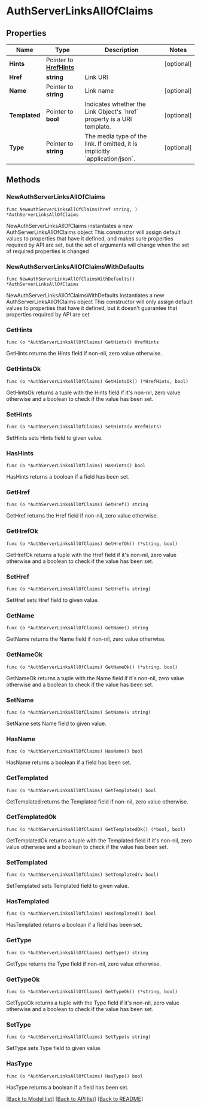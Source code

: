 # AuthServerLinksAllOfClaims

## Properties

Name | Type | Description | Notes
------------ | ------------- | ------------- | -------------
**Hints** | Pointer to [**HrefHints**](HrefHints.md) |  | [optional] 
**Href** | **string** | Link URI | 
**Name** | Pointer to **string** | Link name | [optional] 
**Templated** | Pointer to **bool** | Indicates whether the Link Object&#39;s &#x60;href&#x60; property is a URI template. | [optional] 
**Type** | Pointer to **string** | The media type of the link. If omitted, it is implicitly &#x60;application/json&#x60;. | [optional] 

## Methods

### NewAuthServerLinksAllOfClaims

`func NewAuthServerLinksAllOfClaims(href string, ) *AuthServerLinksAllOfClaims`

NewAuthServerLinksAllOfClaims instantiates a new AuthServerLinksAllOfClaims object
This constructor will assign default values to properties that have it defined,
and makes sure properties required by API are set, but the set of arguments
will change when the set of required properties is changed

### NewAuthServerLinksAllOfClaimsWithDefaults

`func NewAuthServerLinksAllOfClaimsWithDefaults() *AuthServerLinksAllOfClaims`

NewAuthServerLinksAllOfClaimsWithDefaults instantiates a new AuthServerLinksAllOfClaims object
This constructor will only assign default values to properties that have it defined,
but it doesn't guarantee that properties required by API are set

### GetHints

`func (o *AuthServerLinksAllOfClaims) GetHints() HrefHints`

GetHints returns the Hints field if non-nil, zero value otherwise.

### GetHintsOk

`func (o *AuthServerLinksAllOfClaims) GetHintsOk() (*HrefHints, bool)`

GetHintsOk returns a tuple with the Hints field if it's non-nil, zero value otherwise
and a boolean to check if the value has been set.

### SetHints

`func (o *AuthServerLinksAllOfClaims) SetHints(v HrefHints)`

SetHints sets Hints field to given value.

### HasHints

`func (o *AuthServerLinksAllOfClaims) HasHints() bool`

HasHints returns a boolean if a field has been set.

### GetHref

`func (o *AuthServerLinksAllOfClaims) GetHref() string`

GetHref returns the Href field if non-nil, zero value otherwise.

### GetHrefOk

`func (o *AuthServerLinksAllOfClaims) GetHrefOk() (*string, bool)`

GetHrefOk returns a tuple with the Href field if it's non-nil, zero value otherwise
and a boolean to check if the value has been set.

### SetHref

`func (o *AuthServerLinksAllOfClaims) SetHref(v string)`

SetHref sets Href field to given value.


### GetName

`func (o *AuthServerLinksAllOfClaims) GetName() string`

GetName returns the Name field if non-nil, zero value otherwise.

### GetNameOk

`func (o *AuthServerLinksAllOfClaims) GetNameOk() (*string, bool)`

GetNameOk returns a tuple with the Name field if it's non-nil, zero value otherwise
and a boolean to check if the value has been set.

### SetName

`func (o *AuthServerLinksAllOfClaims) SetName(v string)`

SetName sets Name field to given value.

### HasName

`func (o *AuthServerLinksAllOfClaims) HasName() bool`

HasName returns a boolean if a field has been set.

### GetTemplated

`func (o *AuthServerLinksAllOfClaims) GetTemplated() bool`

GetTemplated returns the Templated field if non-nil, zero value otherwise.

### GetTemplatedOk

`func (o *AuthServerLinksAllOfClaims) GetTemplatedOk() (*bool, bool)`

GetTemplatedOk returns a tuple with the Templated field if it's non-nil, zero value otherwise
and a boolean to check if the value has been set.

### SetTemplated

`func (o *AuthServerLinksAllOfClaims) SetTemplated(v bool)`

SetTemplated sets Templated field to given value.

### HasTemplated

`func (o *AuthServerLinksAllOfClaims) HasTemplated() bool`

HasTemplated returns a boolean if a field has been set.

### GetType

`func (o *AuthServerLinksAllOfClaims) GetType() string`

GetType returns the Type field if non-nil, zero value otherwise.

### GetTypeOk

`func (o *AuthServerLinksAllOfClaims) GetTypeOk() (*string, bool)`

GetTypeOk returns a tuple with the Type field if it's non-nil, zero value otherwise
and a boolean to check if the value has been set.

### SetType

`func (o *AuthServerLinksAllOfClaims) SetType(v string)`

SetType sets Type field to given value.

### HasType

`func (o *AuthServerLinksAllOfClaims) HasType() bool`

HasType returns a boolean if a field has been set.


[[Back to Model list]](../README.md#documentation-for-models) [[Back to API list]](../README.md#documentation-for-api-endpoints) [[Back to README]](../README.md)


